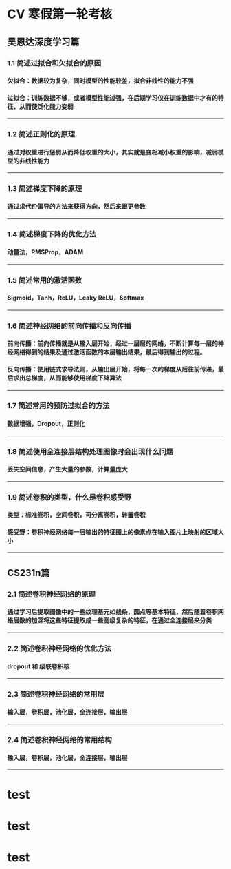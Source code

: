 # CV 寒假第一轮考核

##  吴恩达深度学习篇

### 1.1 简述过拟合和欠拟合的原因
#### 欠拟合：数据较为复杂，同时模型的性能较差，拟合非线性的能力不强
#### 过拟合：训练数据不够，或者模型性能过强，在后期学习仅在训练数据中才有的特征，从而使泛化能力变弱
---

### 1.2 简述正则化的原理
#### 通过对权重进行惩罚从而降低权重的大小，其实就是变相减小权重的影响，减弱模型的非线性能力
---

### 1.3 简述梯度下降的原理
#### 通过求代价偏导的方法来获得方向，然后来跟更参数
---

### 1.4 简述梯度下降的优化方法
#### 动量法，RMSProp，ADAM
---

### 1.5 简述常用的激活函数
#### Sigmoid，Tanh，ReLU，Leaky ReLU，Softmax
---

### 1.6 简述神经网络的前向传播和反向传播
#### 前向传播：前向传播就是从输入层开始，经过一层层的网络，不断计算每一层的神经网络得到的结果及通过激活函数的本层输出结果，最后得到输出的过程。

#### 反向传播：使用链式求导法则，从输出层开始，将每一次的梯度从后往前传递，最后求出总梯度，从而能够使用梯度下降算法
---

### 1.7 简述常用的预防过拟合的方法
#### 数据增强，Dropout，正则化
---

### 1.8 简述使用全连接层结构处理图像时会出现什么问题
#### 丢失空间信息，产生大量的参数，计算量庞大
---
### 1.9 简述卷积的类型，什么是卷积感受野
#### 类型：标准卷积，空间卷积，可分离卷积，转置卷积
#### 感受野：卷积神经网络每一层输出的特征图上的像素点在输入图片上映射的区域大小
---

## CS231n篇
### 2.1 简述卷积神经网络的原理 
#### 通过学习后提取图像中的一些纹理基元如线条，圆点等基本特征，然后随着卷积网络层数的加深将这些特征提取成一些高级复杂的特征，在通过全连接层来分类
---
### 2.2 简述卷积神经网络的优化方法
#### dropout 和 级联卷积核
---
### 2.3 简述卷积神经网络的常用层
#### 输入层，卷积层，池化层，全连接层，输出层
---
### 2.4 简述卷积神经网络的常用结构
#### 输入层，卷积层，池化层，全连接层，输出层
---

# test
# test
# test
